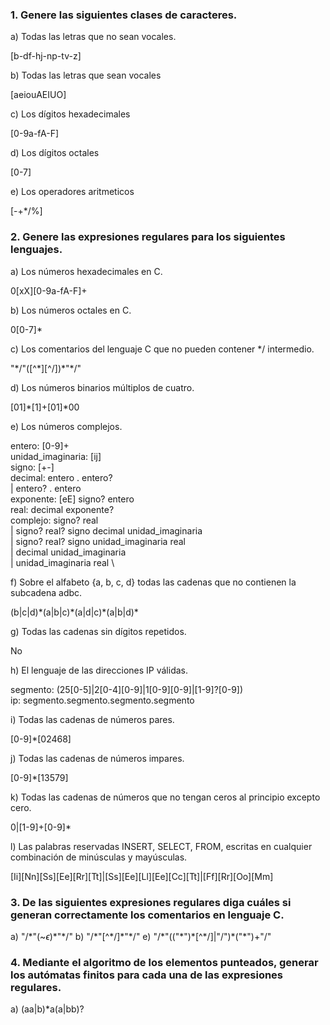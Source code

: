 ### 1. Genere las siguientes clases de caracteres.

a) Todas las letras que no sean vocales.

[b-df-hj-np-tv-z]

b) Todas las letras que sean vocales

[aeiouAEIUO]

c) Los dígitos hexadecimales

[0-9a-fA-F]

d) Los dígitos octales

[0-7]

e) Los operadores aritmeticos

[-+\*/%]

### 2. Genere las expresiones regulares para los siguientes lenguajes.

a) Los números hexadecimales en C.

0[xX][0-9a-fA-F]+

b) Los números octales en C.

0[0-7]\*

c) Los comentarios del lenguaje C que no pueden contener */ intermedio.

"\*/"([^*][^/])\*"\*/"

d) Los números binarios múltiplos de cuatro.

[01]\*[1]+[01]\*00

e) Los números complejos.

entero:     [0-9]+\
unidad_imaginaria: [ij] \
signo:      [+-] \
decimal:    entero . entero? \
            | entero? . entero \
exponente:  [eE] signo? entero \
real:       decimal exponente? \
complejo:   signo? real \
            | signo? real? signo decimal unidad_imaginaria \
            | signo? real? signo unidad_imaginaria real \
            | decimal unidad_imaginaria \
            | unidad_imaginaria real \

f) Sobre el alfabeto {a, b, c, d} todas las cadenas que no contienen la subcadena adbc.

(b|c|d)\*(a|b|c)\*(a|d|c)\*(a|b|d)\*

g) Todas las cadenas sin dígitos repetidos.

No

h) El lenguaje de las direcciones IP válidas.

segmento: (25[0-5]|2[0-4][0-9]|1[0-9][0-9]|[1-9]?[0-9])\
ip: segmento.segmento.segmento.segmento

i) Todas las cadenas de números pares.

[0-9]\*[02468]

j) Todas las cadenas de números impares.

[0-9]\*[13579]

k) Todas las cadenas de números que no tengan ceros al principio excepto cero.

0|[1-9]+[0-9]\*

l) Las palabras reservadas INSERT, SELECT, FROM, escritas en cualquier combinación de minúsculas y mayúsculas.

[Ii][Nn][Ss][Ee][Rr][Tt]|[Ss][Ee][Ll][Ee][Cc][Tt]|[Ff][Rr][Oo][Mm]

### 3. De las siguientes expresiones regulares diga cuáles si generan correctamente los comentarios en lenguaje C.

a) "/\*"(~$\epsilon$)\*"\*/"
b) "/\*"[^\*/]\*"\*/"
e) "/\*"(("\*")\*[^\*/]|"/")\*("\*")+"/"

### 4. Mediante el algoritmo de los elementos punteados, generar los autómatas finitos para cada una de las expresiones regulares.

a) (aa|b)\*a(a|bb)?
